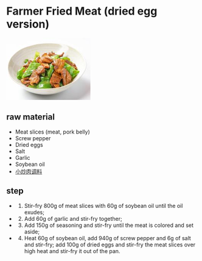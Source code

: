 # Farmer Fried Meat (dried egg version)

![农家小炒肉（鸡蛋干版本）](</images/农家小炒肉(鸡蛋干版本).png>)

## raw material

- Meat slices (meat, pork belly)
- Screw pepper
- Dried eggs
- Salt
- Garlic
- Soybean oil
- [小炒肉调料](/配料/小炒肉调料.md)

## step

- 1. Stir-fry 800g of meat slices with 60g of soybean oil until the oil exudes;
- 2. Add 60g of garlic and stir-fry together;
- 3. Add 150g of seasoning and stir-fry until the meat is colored and set aside;
- 4. Heat 60g of soybean oil, add 940g of screw pepper and 6g of salt and stir-fry; add 100g of dried eggs and stir-fry the meat slices over high heat and stir-fry it out of the pan.

